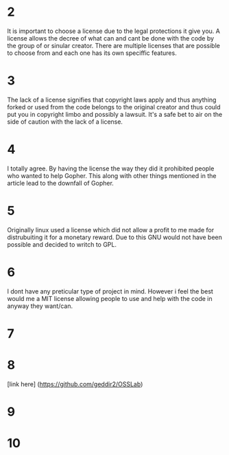 
# 2
It is important to choose a license due to the legal protections it give you. A license allows the decree of what can 
and cant be done with the code by the group of or sinular creator. There are multiple licenses that are possible to choose
from and each one has its own speciffic features. 

# 3
The lack of a license signifies that copyright laws apply and thus anything forked or used from the code belongs to the 
original creator and thus could put you in copyright limbo and possibly a lawsuit. It's a safe bet to air on the side 
of caution with the lack of a license. 

# 4 
I totally agree. By having the license the way they did it prohibited people who wanted to help Gopher. This along with other 
things mentioned in the article lead to the downfall of Gopher. 

# 5 
Originally linux used a license which did not allow a profit to me made for distrubuiting it for a monetary reward. Due 
to this GNU would not have been possible and decided to writch to GPL. 

# 6 
I dont have any preticular type of project in mind. However i feel the best would me a MIT license allowing people to use
and help with the code in anyway they want/can.

# 7

# 8 
[link here] (https://github.com/geddir2/OSSLab)

# 9 

# 10
